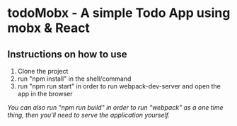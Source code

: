# todoMobx - A simple Todo App using mobx &amp; React

## Instructions on how to use
1. Clone the project
2. run "npm install" in the shell/command
3. run "npm run start" in order to run webpack-dev-server and open the app in the browser


*You can also run "npm run build" in order to run "webpack" as a one time thing, then you'll need to serve the application yourself.*
